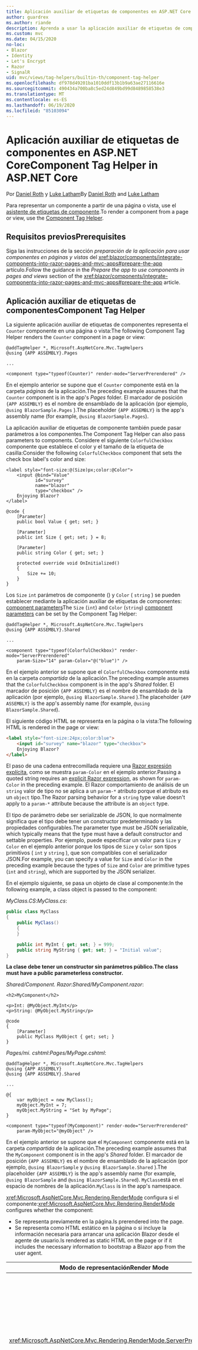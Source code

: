 ```yaml
---
title: Aplicación auxiliar de etiquetas de componentes en ASP.NET Core
author: guardrex
ms.author: riande
description: Aprenda a usar la aplicación auxiliar de etiquetas de componentes de ASP.NET Core para representar Razor componentes en páginas y vistas.
ms.custom: mvc
ms.date: 04/15/2020
no-loc:
- Blazor
- Identity
- Let's Encrypt
- Razor
- SignalR
uid: mvc/views/tag-helpers/builtin-th/component-tag-helper
ms.openlocfilehash: df978d49201ba1010ddf13b1b9a63ae27116616e
ms.sourcegitcommit: 490434a700ba8c5ed24d849bd99d8489858538e3
ms.translationtype: MT
ms.contentlocale: es-ES
ms.lasthandoff: 06/19/2020
ms.locfileid: "85103094"
---
```

# <a name="component-tag-helper-in-aspnet-core"></a><span data-ttu-id="9a30d-103">Aplicación auxiliar de etiquetas de componentes en ASP.NET Core</span><span class="sxs-lookup"><span data-stu-id="9a30d-103">Component Tag Helper in ASP.NET Core</span></span>

<span data-ttu-id="9a30d-104">Por [Daniel Roth](https://github.com/danroth27) y [Luke Latham](https://github.com/guardrex)</span><span class="sxs-lookup"><span data-stu-id="9a30d-104">By [Daniel Roth](https://github.com/danroth27) and [Luke Latham](https://github.com/guardrex)</span></span>

<span data-ttu-id="9a30d-105">Para representar un componente a partir de una página o vista, use el [asistente de etiquetas de componente](xref:Microsoft.AspNetCore.Mvc.TagHelpers.ComponentTagHelper).</span><span class="sxs-lookup"><span data-stu-id="9a30d-105">To render a component from a page or view, use the [Component Tag Helper](xref:Microsoft.AspNetCore.Mvc.TagHelpers.ComponentTagHelper).</span></span>

## <a name="prerequisites"></a><span data-ttu-id="9a30d-106">Requisitos previos</span><span class="sxs-lookup"><span data-stu-id="9a30d-106">Prerequisites</span></span>

<span data-ttu-id="9a30d-107">Siga las instrucciones de la sección *preparación de la aplicación para usar componentes en páginas y vistas* del <xref:blazor/components/integrate-components-into-razor-pages-and-mvc-apps#prepare-the-app> artículo.</span><span class="sxs-lookup"><span data-stu-id="9a30d-107">Follow the guidance in the *Prepare the app to use components in pages and views* section of the <xref:blazor/components/integrate-components-into-razor-pages-and-mvc-apps#prepare-the-app> article.</span></span>

## <a name="component-tag-helper"></a><span data-ttu-id="9a30d-108">Aplicación auxiliar de etiquetas de componentes</span><span class="sxs-lookup"><span data-stu-id="9a30d-108">Component Tag Helper</span></span>

<span data-ttu-id="9a30d-109">La siguiente aplicación auxiliar de etiquetas de componentes representa el `Counter` componente en una página o vista:</span><span class="sxs-lookup"><span data-stu-id="9a30d-109">The following Component Tag Helper renders the `Counter` component in a page or view:</span></span>

```cshtml
@addTagHelper *, Microsoft.AspNetCore.Mvc.TagHelpers
@using {APP ASSEMBLY}.Pages

...

<component type="typeof(Counter)" render-mode="ServerPrerendered" />
```

<span data-ttu-id="9a30d-110">En el ejemplo anterior se supone que el `Counter` componente está en la carpeta *páginas* de la aplicación.</span><span class="sxs-lookup"><span data-stu-id="9a30d-110">The preceding example assumes that the `Counter` component is in the app's *Pages* folder.</span></span> <span data-ttu-id="9a30d-111">El marcador de posición `{APP ASSEMBLY}` es el nombre de ensamblado de la aplicación (por ejemplo, `@using BlazorSample.Pages` ).</span><span class="sxs-lookup"><span data-stu-id="9a30d-111">The placeholder `{APP ASSEMBLY}` is the app's assembly name (for example, `@using BlazorSample.Pages`).</span></span>

<span data-ttu-id="9a30d-112">La aplicación auxiliar de etiquetas de componente también puede pasar parámetros a los componentes.</span><span class="sxs-lookup"><span data-stu-id="9a30d-112">The Component Tag Helper can also pass parameters to components.</span></span> <span data-ttu-id="9a30d-113">Considere el siguiente `ColorfulCheckbox` componente que establece el color y el tamaño de la etiqueta de casilla:</span><span class="sxs-lookup"><span data-stu-id="9a30d-113">Consider the following `ColorfulCheckbox` component that sets the check box label's color and size:</span></span>

```razor
<label style="font-size:@(Size)px;color:@Color">
    <input @bind="Value"
           id="survey" 
           name="blazor" 
           type="checkbox" />
    Enjoying Blazor?
</label>

@code {
    [Parameter]
    public bool Value { get; set; }

    [Parameter]
    public int Size { get; set; } = 8;

    [Parameter]
    public string Color { get; set; }

    protected override void OnInitialized()
    {
        Size += 10;
    }
}
```

<span data-ttu-id="9a30d-114">Los `Size` `int` parámetros de componente () y `Color` ( `string` ) se pueden establecer mediante la aplicación auxiliar de etiquetas de componentes: [component parameters](xref:blazor/components/index#component-parameters)</span><span class="sxs-lookup"><span data-stu-id="9a30d-114">The `Size` (`int`) and `Color` (`string`) [component parameters](xref:blazor/components/index#component-parameters) can be set by the Component Tag Helper:</span></span>

```cshtml
@addTagHelper *, Microsoft.AspNetCore.Mvc.TagHelpers
@using {APP ASSEMBLY}.Shared

...

<component type="typeof(ColorfulCheckbox)" render-mode="ServerPrerendered" 
    param-Size="14" param-Color="@("blue")" />
```

<span data-ttu-id="9a30d-115">En el ejemplo anterior se supone que el `ColorfulCheckbox` componente está en la carpeta *compartida* de la aplicación.</span><span class="sxs-lookup"><span data-stu-id="9a30d-115">The preceding example assumes that the `ColorfulCheckbox` component is in the app's *Shared* folder.</span></span> <span data-ttu-id="9a30d-116">El marcador de posición `{APP ASSEMBLY}` es el nombre de ensamblado de la aplicación (por ejemplo, `@using BlazorSample.Shared` ).</span><span class="sxs-lookup"><span data-stu-id="9a30d-116">The placeholder `{APP ASSEMBLY}` is the app's assembly name (for example, `@using BlazorSample.Shared`).</span></span>

<span data-ttu-id="9a30d-117">El siguiente código HTML se representa en la página o la vista:</span><span class="sxs-lookup"><span data-stu-id="9a30d-117">The following HTML is rendered in the page or view:</span></span>

```html
<label style="font-size:24px;color:blue">
    <input id="survey" name="blazor" type="checkbox">
    Enjoying Blazor?
</label>
```

<span data-ttu-id="9a30d-118">El paso de una cadena entrecomillada requiere una [ Razor expresión explícita](xref:mvc/views/razor#explicit-razor-expressions), como se muestra `param-Color` en el ejemplo anterior.</span><span class="sxs-lookup"><span data-stu-id="9a30d-118">Passing a quoted string requires an [explicit Razor expression](xref:mvc/views/razor#explicit-razor-expressions), as shown for `param-Color` in the preceding example.</span></span> <span data-ttu-id="9a30d-119">El Razor comportamiento de análisis de un `string` valor de tipo no se aplica a un `param-*` atributo porque el atributo es un `object` tipo.</span><span class="sxs-lookup"><span data-stu-id="9a30d-119">The Razor parsing behavior for a `string` type value doesn't apply to a `param-*` attribute because the attribute is an `object` type.</span></span>

<span data-ttu-id="9a30d-120">El tipo de parámetro debe ser serializable de JSON, lo que normalmente significa que el tipo debe tener un constructor predeterminado y las propiedades configurables.</span><span class="sxs-lookup"><span data-stu-id="9a30d-120">The parameter type must be JSON serializable, which typically means that the type must have a default constructor and settable properties.</span></span> <span data-ttu-id="9a30d-121">Por ejemplo, puede especificar un valor para `Size` y `Color` en el ejemplo anterior porque los tipos de `Size` y `Color` son tipos primitivos ( `int` y `string` ), que son compatibles con el serializador JSON.</span><span class="sxs-lookup"><span data-stu-id="9a30d-121">For example, you can specify a value for `Size` and `Color` in the preceding example because the types of `Size` and `Color` are primitive types (`int` and `string`), which are supported by the JSON serializer.</span></span>

<span data-ttu-id="9a30d-122">En el ejemplo siguiente, se pasa un objeto de clase al componente:</span><span class="sxs-lookup"><span data-stu-id="9a30d-122">In the following example, a class object is passed to the component:</span></span>

<span data-ttu-id="9a30d-123">*MyClass.CS*:</span><span class="sxs-lookup"><span data-stu-id="9a30d-123">*MyClass.cs*:</span></span>

```csharp
public class MyClass
{
    public MyClass()
    {
    }

    public int MyInt { get; set; } = 999;
    public string MyString { get; set; } = "Initial value";
}
```

<span data-ttu-id="9a30d-124">**La clase debe tener un constructor sin parámetros público.**</span><span class="sxs-lookup"><span data-stu-id="9a30d-124">**The class must have a public parameterless constructor.**</span></span>

<span data-ttu-id="9a30d-125">*Shared/Component. Razor*:</span><span class="sxs-lookup"><span data-stu-id="9a30d-125">*Shared/MyComponent.razor*:</span></span>

```razor
<h2>MyComponent</h2>

<p>Int: @MyObject.MyInt</p>
<p>String: @MyObject.MyString</p>

@code
{
    [Parameter]
    public MyClass MyObject { get; set; }
}
```

<span data-ttu-id="9a30d-126">*Pages/mi. cshtml*:</span><span class="sxs-lookup"><span data-stu-id="9a30d-126">*Pages/MyPage.cshtml*:</span></span>

```cshtml
@addTagHelper *, Microsoft.AspNetCore.Mvc.TagHelpers
@using {APP ASSEMBLY}
@using {APP ASSEMBLY}.Shared

...

@{
    var myObject = new MyClass();
    myObject.MyInt = 7;
    myObject.MyString = "Set by MyPage";
}

<component type="typeof(MyComponent)" render-mode="ServerPrerendered" 
    param-MyObject="@myObject" />
```

<span data-ttu-id="9a30d-127">En el ejemplo anterior se supone que el `MyComponent` componente está en la carpeta *compartida* de la aplicación.</span><span class="sxs-lookup"><span data-stu-id="9a30d-127">The preceding example assumes that the `MyComponent` component is in the app's *Shared* folder.</span></span> <span data-ttu-id="9a30d-128">El marcador de posición `{APP ASSEMBLY}` es el nombre de ensamblado de la aplicación (por ejemplo, `@using BlazorSample` y `@using BlazorSample.Shared` ).</span><span class="sxs-lookup"><span data-stu-id="9a30d-128">The placeholder `{APP ASSEMBLY}` is the app's assembly name (for example, `@using BlazorSample` and `@using BlazorSample.Shared`).</span></span> <span data-ttu-id="9a30d-129">`MyClass`está en el espacio de nombres de la aplicación.</span><span class="sxs-lookup"><span data-stu-id="9a30d-129">`MyClass` is in the app's namespace.</span></span>

<span data-ttu-id="9a30d-130"><xref:Microsoft.AspNetCore.Mvc.Rendering.RenderMode> configura si el componente:</span><span class="sxs-lookup"><span data-stu-id="9a30d-130"><xref:Microsoft.AspNetCore.Mvc.Rendering.RenderMode> configures whether the component:</span></span>

* <span data-ttu-id="9a30d-131">Se representa previamente en la página.</span><span class="sxs-lookup"><span data-stu-id="9a30d-131">Is prerendered into the page.</span></span>
* <span data-ttu-id="9a30d-132">Se representa como HTML estático en la página o si incluye la información necesaria para arrancar una aplicación Blazor desde el agente de usuario.</span><span class="sxs-lookup"><span data-stu-id="9a30d-132">Is rendered as static HTML on the page or if it includes the necessary information to bootstrap a Blazor app from the user agent.</span></span>

| <span data-ttu-id="9a30d-133">Modo de representación</span><span class="sxs-lookup"><span data-stu-id="9a30d-133">Render Mode</span></span> | <span data-ttu-id="9a30d-134">Descripción</span><span class="sxs-lookup"><span data-stu-id="9a30d-134">Description</span></span> |
| ----------- | ----------- |
| <xref:Microsoft.AspNetCore.Mvc.Rendering.RenderMode.ServerPrerendered> | <span data-ttu-id="9a30d-135">Representa el componente en código HTML estático e incluye un marcador para una aplicación Blazor Server.</span><span class="sxs-lookup"><span data-stu-id="9a30d-135">Renders the component into static HTML and includes a marker for a Blazor Server app.</span></span> <span data-ttu-id="9a30d-136">Cuando se inicia el agente de usuario, este marcador se usa para arrancar una aplicación Blazor.</span><span class="sxs-lookup"><span data-stu-id="9a30d-136">When the user-agent starts, this marker is used to bootstrap a Blazor app.</span></span> |
| <xref:Microsoft.AspNetCore.Mvc.Rendering.RenderMode.Server> | <span data-ttu-id="9a30d-137">Representa un marcador para una aplicación Blazor Server.</span><span class="sxs-lookup"><span data-stu-id="9a30d-137">Renders a marker for a Blazor Server app.</span></span> <span data-ttu-id="9a30d-138">La salida del componente no está incluida.</span><span class="sxs-lookup"><span data-stu-id="9a30d-138">Output from the component isn't included.</span></span> <span data-ttu-id="9a30d-139">Cuando se inicia el agente de usuario, este marcador se usa para arrancar una aplicación Blazor.</span><span class="sxs-lookup"><span data-stu-id="9a30d-139">When the user-agent starts, this marker is used to bootstrap a Blazor app.</span></span> |
| <xref:Microsoft.AspNetCore.Mvc.Rendering.RenderMode.Static> | <span data-ttu-id="9a30d-140">Representa el componente en HTML estático.</span><span class="sxs-lookup"><span data-stu-id="9a30d-140">Renders the component into static HTML.</span></span> |

<span data-ttu-id="9a30d-141">Mientras que las páginas y las vistas pueden utilizar componentes, el opuesto no es cierto.</span><span class="sxs-lookup"><span data-stu-id="9a30d-141">While pages and views can use components, the converse isn't true.</span></span> <span data-ttu-id="9a30d-142">Los componentes no pueden usar características específicas de la página y de la vista, como vistas y secciones parciales.</span><span class="sxs-lookup"><span data-stu-id="9a30d-142">Components can't use view- and page-specific features, such as partial views and sections.</span></span> <span data-ttu-id="9a30d-143">Para usar la lógica de una vista parcial en un componente, se debe factorizar la lógica de vista parcial en un componente.</span><span class="sxs-lookup"><span data-stu-id="9a30d-143">To use logic from a partial view in a component, factor out the partial view logic into a component.</span></span>

<span data-ttu-id="9a30d-144">No se admite la representación de componentes de servidor desde una página HTML estática.</span><span class="sxs-lookup"><span data-stu-id="9a30d-144">Rendering server components from a static HTML page isn't supported.</span></span>

## <a name="additional-resources"></a><span data-ttu-id="9a30d-145">Recursos adicionales</span><span class="sxs-lookup"><span data-stu-id="9a30d-145">Additional resources</span></span>

* <xref:Microsoft.AspNetCore.Mvc.TagHelpers.ComponentTagHelper>
* <xref:mvc/views/tag-helpers/intro>
* <xref:blazor/components/index>

